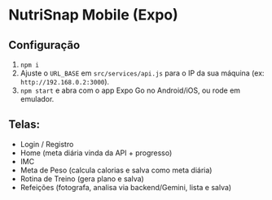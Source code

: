 # NutriSnap Mobile (Expo)

## Configuração
1) `npm i`
2) Ajuste o `URL_BASE` em `src/services/api.js` para o IP da sua máquina (ex: `http://192.168.0.2:3000`).
3) `npm start` e abra com o app Expo Go no Android/iOS, ou rode em emulador.

## Telas:
- Login / Registro
- Home (meta diária vinda da API + progresso)
- IMC
- Meta de Peso (calcula calorias e salva como meta diária)
- Rotina de Treino (gera plano e salva)
- Refeições (fotografa, analisa via backend/Gemini, lista e salva)
